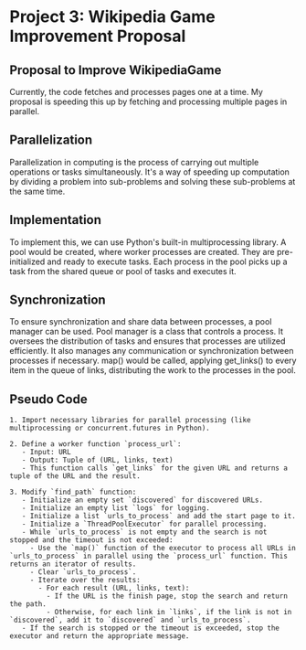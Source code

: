 # Project 3: Wikipedia Game Improvement Proposal
## Proposal to Improve WikipediaGame
Currently, the code fetches and processes pages one at a time. My proposal is speeding this up by fetching and processing multiple pages in parallel. 
## Parallelization
Parallelization in computing is the process of carrying out multiple operations or tasks simultaneously. It's a way of speeding up computation by dividing a problem into sub-problems and solving these sub-problems at the same time.
## Implementation
To implement this, we can use Python's built-in multiprocessing library. A pool would be created, where worker processes are created. They are pre-initialized and ready to execute tasks. Each process in the pool picks up a task from the shared queue or pool of tasks and executes it. 
## Synchronization
To ensure synchronization and share data between processes, a pool manager can be used. Pool manager is a class that controls a process. It oversees the distribution of tasks and ensures that processes are utilized efficiently. It also manages any communication or synchronization between processes if necessary. map() would be called, applying get_links() to every item in the queue of links, distributing the work to the processes in the pool.

## Pseudo Code
```
1. Import necessary libraries for parallel processing (like multiprocessing or concurrent.futures in Python).

2. Define a worker function `process_url`:
   - Input: URL
   - Output: Tuple of (URL, links, text)
   - This function calls `get_links` for the given URL and returns a tuple of the URL and the result.

3. Modify `find_path` function:
   - Initialize an empty set `discovered` for discovered URLs.
   - Initialize an empty list `logs` for logging.
   - Initialize a list `urls_to_process` and add the start page to it.
   - Initialize a `ThreadPoolExecutor` for parallel processing.
   - While `urls_to_process` is not empty and the search is not stopped and the timeout is not exceeded:
     - Use the `map()` function of the executor to process all URLs in `urls_to_process` in parallel using the `process_url` function. This returns an iterator of results.
     - Clear `urls_to_process`.
     - Iterate over the results:
       - For each result (URL, links, text):
         - If the URL is the finish page, stop the search and return the path.
         - Otherwise, for each link in `links`, if the link is not in `discovered`, add it to `discovered` and `urls_to_process`.
   - If the search is stopped or the timeout is exceeded, stop the executor and return the appropriate message.
```